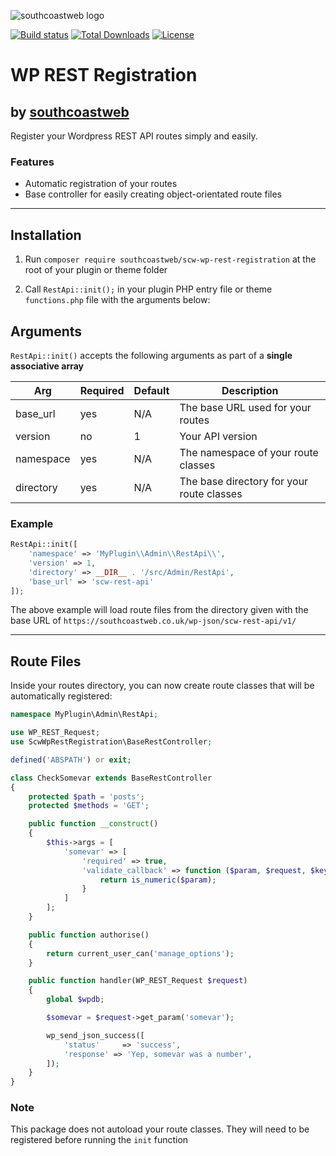![southcoastweb logo](https://southcoastweb.co.uk/images/new-scw-logo.svg)

<a href="https://packagist.org/packages/southcoastweb/scw-wp-rest-registration"><img src="https://img.shields.io/packagist/v/southcoastweb/scw-wp-rest-registration?logo=packagist&logoColor=white" alt="Build status" /></a>
<a href="https://packagist.org/packages/southcoastweb/scw-wp-rest-registration"><img src="https://img.shields.io/packagist/dt/southcoastweb/scw-wp-rest-registration" alt="Total Downloads"></a>
<a href="https://packagist.org/packages/southcoastweb/scw-wp-rest-registration"><img src="https://img.shields.io/packagist/l/southcoastweb/scw-wp-rest-registration" alt="License"></a>

# WP REST Registration

## by [southcoastweb](https://southcoastweb.co.uk)

Register your Wordpress REST API routes simply and easily.

### Features

-   Automatic registration of your routes
-   Base controller for easily creating object-orientated route files

---

## Installation

1. Run `composer require southcoastweb/scw-wp-rest-registration` at the root of your plugin or theme folder

2. Call `RestApi::init();` in your plugin PHP entry file or theme `functions.php` file with the arguments below:

## Arguments

`RestApi::init()` accepts the following arguments as part of a **single associative array**

| Arg       | Required | Default | Description                               |
| --------- | -------- | ------- | ----------------------------------------- |
| base_url  | yes      | N/A     | The base URL used for your routes         |
| version   | no       | 1       | Your API version                          |
| namespace | yes      | N/A     | The namespace of your route classes       |
| directory | yes      | N/A     | The base directory for your route classes |

### Example

```php
RestApi::init([
    'namespace' => 'MyPlugin\\Admin\\RestApi\\',
    'version' => 1,
    'directory' => __DIR__ . '/src/Admin/RestApi',
    'base_url' => 'scw-rest-api'
]);
```

The above example will load route files from the directory given with the base URL of `https://southcoastweb.co.uk/wp-json/scw-rest-api/v1/`

---

## Route Files

Inside your routes directory, you can now create route classes that will be automatically registered:

```php
namespace MyPlugin\Admin\RestApi;

use WP_REST_Request;
use ScwWpRestRegistration\BaseRestController;

defined('ABSPATH') or exit;

class CheckSomevar extends BaseRestController
{
    protected $path = 'posts';
    protected $methods = 'GET';

    public function __construct()
    {
        $this->args = [
            'somevar' => [
                'required' => true,
                'validate_callback' => function ($param, $request, $key) {
                    return is_numeric($param);
                }
            ]
        ];
    }

    public function authorise()
    {
        return current_user_can('manage_options');
    }

    public function handler(WP_REST_Request $request)
    {
        global $wpdb;

        $somevar = $request->get_param('somevar');

        wp_send_json_success([
            'status'     => 'success',
            'response' => 'Yep, somevar was a number',
        ]);
    }
}
```

### Note

This package does not autoload your route classes. They will need to be registered before running the `init` function
